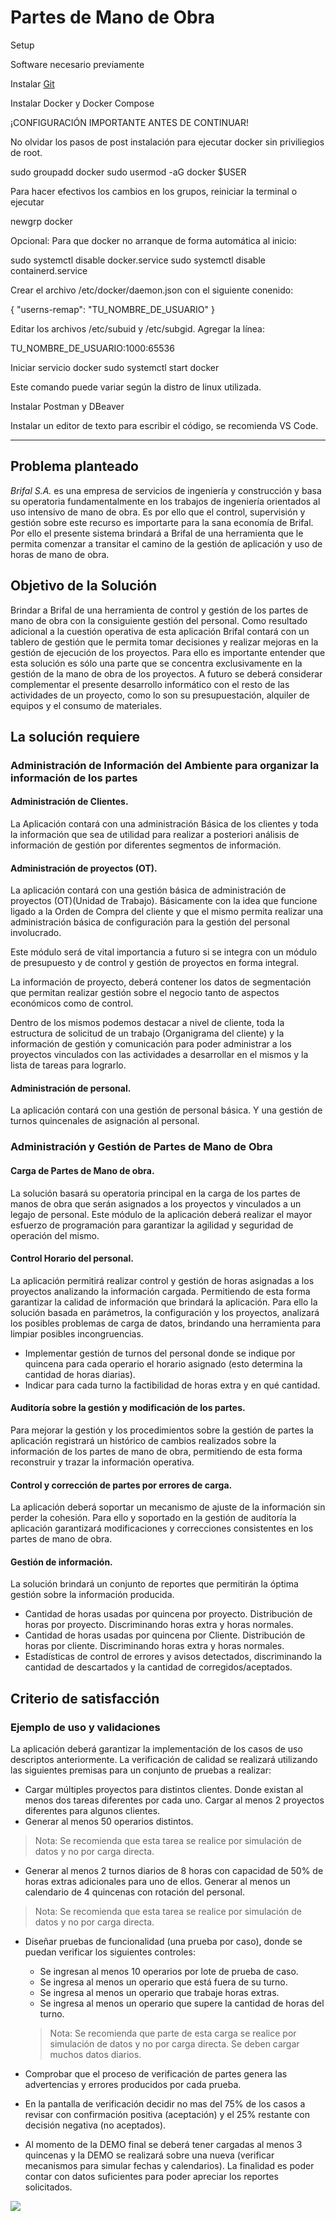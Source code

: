 
# Partes de Mano de Obra

Setup

Software necesario previamente


Instalar <a href="https://git-scm.com/download/linux">Git</a>



Instalar Docker y Docker Compose

¡CONFIGURACIÓN IMPORTANTE ANTES DE CONTINUAR!


No olvidar los pasos de post instalación para ejecutar docker sin priviliegios de root.

sudo groupadd docker
sudo usermod -aG docker $USER


Para hacer efectivos los cambios en los grupos, reiniciar la terminal o ejecutar

newgrp docker




Opcional: Para que docker no arranque de forma automática al inicio:

sudo systemctl disable docker.service
sudo systemctl disable containerd.service



Crear el archivo /etc/docker/daemon.json con el siguiente conenido:

{
  "userns-remap": "TU_NOMBRE_DE_USUARIO"
}



Editar los archivos /etc/subuid y /etc/subgid. Agregar la línea:

TU_NOMBRE_DE_USUARIO:1000:65536






Iniciar servicio docker sudo systemctl start docker

Este comando puede variar según la distro de linux utilizada.



Instalar Postman y DBeaver


Instalar un editor de texto para escribir el código, se recomienda VS Code.






---

## Problema planteado
*Brifal S.A.* es una empresa de servicios de ingeniería y construcción y basa su operatoria fundamentalmente en los trabajos de ingeniería orientados al uso intensivo de mano de obra.
Es por ello que el control, supervisión y gestión sobre este recurso es importarte para la sana economía de Brifal.
Por ello el presente sistema brindará a Brifal de una herramienta que le permita comenzar a transitar el camino de la gestión de aplicación y uso de horas de mano de obra.

## Objetivo de la Solución
Brindar a Brifal de una herramienta de control y gestión de los partes de mano de obra con la consiguiente gestión del personal.
Como resultado adicional a la cuestión operativa de esta aplicación Brifal contará con un tablero de gestión que le permita tomar decisiones y realizar mejoras en la gestión de ejecución de los proyectos.
Para ello es importante entender que esta solución es sólo una parte que se concentra exclusivamente en la gestión de la mano de obra de los proyectos.
A futuro se deberá considerar complementar el presente desarrollo informático con el resto de las actividades de un proyecto, como lo son su presupuestación, alquiler de equipos y el consumo de materiales.

## La solución requiere

### Administración de Información del Ambiente para organizar la información de los partes

#### Administración de Clientes.
La Aplicación contará con una administración Básica de los clientes y toda la información que sea de utilidad para realizar a posteriori análisis de información de gestión por diferentes segmentos de información.

#### Administración de proyectos (OT).
La aplicación contará con una gestión básica de administración de proyectos (OT)(Unidad de Trabajo).
Básicamente con la idea que funcione ligado a la Orden de Compra del cliente y que el mismo permita realizar una administración básica de configuración para la gestión del personal involucrado.

Este módulo será de vital importancia a futuro si se integra con un módulo de presupuesto y de control y gestión de proyectos en forma integral.

La información de proyecto, deberá contener los datos de segmentación que permitan realizar gestión sobre el negocio tanto de aspectos económicos como de control.

Dentro de los mismos podemos destacar a nivel de cliente, toda la estructura de solicitud de un trabajo (Organigrama del cliente) y la información de gestión y comunicación para poder administrar a los proyectos vinculados con las actividades a desarrollar en el mismos y la lista de tareas para lograrlo.

#### Administración de personal.
La aplicación contará con una gestión de personal básica. Y una gestión de turnos
quincenales de asignación al personal.

### Administración y Gestión de Partes de Mano de Obra
#### Carga de Partes de Mano de obra.
La solución basará su operatoria principal en la carga de los partes de manos de obra que serán asignados a los proyectos y vinculados a un legajo de personal.
Este módulo de la aplicación deberá realizar el mayor esfuerzo de programación para garantizar la agilidad y seguridad de operación del mismo.

#### Control Horario del personal.
La aplicación permitirá realizar control y gestión de horas asignadas a los proyectos analizando la información cargada.
Permitiendo de esta forma garantizar la calidad de información que brindará la aplicación.
Para ello la solución basada en parámetros, la configuración y los proyectos, analizará los posibles problemas de carga de datos, brindando una herramienta para limpiar posibles incongruencias.
* Implementar gestión de turnos del personal donde se indique por quincena para cada operario el horario asignado (esto determina la cantidad de horas diarias).
* Indicar para cada turno la factibilidad de horas extra y en qué cantidad.

#### Auditoría sobre la gestión y modificación de los partes.
Para mejorar la gestión y los procedimientos sobre la gestión de partes la aplicación
registrará un histórico de cambios realizados sobre la información de los partes de mano
de obra, permitiendo de esta forma reconstruir y trazar la información operativa.

#### Control y corrección de partes por errores de carga.
La aplicación deberá soportar un mecanismo de ajuste de la información sin perder la cohesión. Para ello y soportado en la gestión de auditoría la aplicación garantizará modificaciones y correcciones consistentes en los partes de mano de obra.

#### Gestión de información.
La solución brindará un conjunto de reportes que permitirán la óptima gestión sobre la información producida.
* Cantidad de horas usadas por quincena por proyecto. Distribución de horas por proyecto. Discriminando horas extra y horas normales.
* Cantidad de horas usadas por quincena por Cliente. Distribución de horas por cliente. Discriminando horas extra y horas normales.
* Estadísticas de control de errores y avisos detectados, discriminando la cantidad de descartados y la cantidad de corregidos/aceptados.

## Criterio de satisfacción

### Ejemplo de uso y validaciones
La aplicación deberá garantizar la implementación de los casos de uso descriptos anteriormente.
La verificación de calidad se realizará utilizando las siguientes premisas para un conjunto de pruebas a realizar:
* Cargar múltiples proyectos para distintos clientes. Donde existan al menos dos tareas diferentes por cada uno.
Cargar al menos 2 proyectos diferentes para algunos clientes.
* Generar al menos 50 operarios distintos.
> Nota: Se recomienda que esta tarea se realice por simulación de datos y no por carga directa.

* Generar al menos 2 turnos diarios de 8 horas con capacidad de 50% de horas extras adicionales para uno de ellos. Generar al menos un calendario de 4 quincenas con rotación del personal.
> Nota: Se recomienda que esta tarea se realice por simulación de datos y no por carga directa.

* Diseñar pruebas de funcionalidad (una prueba por caso), donde se puedan verificar los siguientes controles:
  * Se ingresan al menos 10 operarios por lote de prueba de caso.
  * Se ingresa al menos un operario que está fuera de su turno.
  * Se ingresa al menos un operario que trabaje horas extras.
  * Se ingresa al menos un operario que supere la cantidad de horas del turno.

  > Nota: Se recomienda que parte de esta carga se realice por simulación de datos y no por carga directa. Se deben cargar muchos datos diarios.

* Comprobar que el proceso de verificación de partes genera las advertencias y errores producidos por cada prueba.
* En la pantalla de verificación decidir no mas del 75% de los casos a revisar con confirmación positiva (aceptación) y el 25% restante con decisión negativa (no aceptados).
* Al momento de la DEMO final se deberá tener cargadas al menos 3 quincenas y la DEMO se realizará sobre una nueva (verificar mecanismos para simular fechas y calendarios).
La finalidad es poder contar con datos suficientes para poder apreciar los reportes solicitados.

![](diagrama.png)

